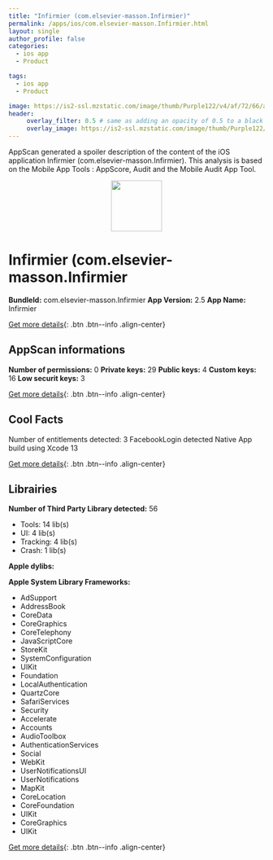 ```yaml
---
title: "Infirmier (com.elsevier-masson.Infirmier)"
permalink: /apps/ios/com.elsevier-masson.Infirmier.html
layout: single
author_profile: false
categories: 
  - ios app 
  - Product 

tags: 
  - ios app 
  - Product 

image: https://is2-ssl.mzstatic.com/image/thumb/Purple122/v4/af/72/66/af726657-8122-2d19-27ea-77b2c130634e/PROD-1x_U007emarketing-0-7-0-85-220.png/512x512bb.jpg
header: 
     overlay_filter: 0.5 # same as adding an opacity of 0.5 to a black background
     overlay_image: https://is2-ssl.mzstatic.com/image/thumb/Purple122/v4/af/72/66/af726657-8122-2d19-27ea-77b2c130634e/PROD-1x_U007emarketing-0-7-0-85-220.png/512x512bb.jpg
---
```

AppScan generated a spoiler description of the content of the iOS application Infirmier (com.elsevier-masson.Infirmier). This analysis is based on the Mobile App Tools : AppScore, Audit and the Mobile Audit App Tool.

  
  
<div style="text-align: center;"><img src="https://is2-ssl.mzstatic.com/image/thumb/Purple122/v4/af/72/66/af726657-8122-2d19-27ea-77b2c130634e/PROD-1x_U007emarketing-0-7-0-85-220.png/512x512bb.jpg" width="100" height="100"></div>  
  
# Infirmier (com.elsevier-masson.Infirmier

**BundleId:** com.elsevier-masson.Infirmier
**App Version:** 2.5
**App Name:** Infirmier


[Get more details](/pricing.html){: .btn .btn--info .align-center}  
  
## AppScan informations 

**Number of permissions:** 0
**Private keys:** 29
**Public keys:** 4
**Custom keys:** 16
**Low securit keys:** 3
  
[Get more details](/pricing.html){: .btn .btn--info .align-center}

## Cool Facts

Number of entitlements detected: 3
FacebookLogin detected
Native App
build using Xcode 13
  
[Get more details](/pricing.html){: .btn .btn--info .align-center}

## Librairies 
**Number of Third Party Library detected:** 56
- Tools: 14 lib(s)
- UI: 4 lib(s)
- Tracking: 4 lib(s)
- Crash: 1 lib(s)

**Apple dylibs:**


**Apple System Library Frameworks:**
- AdSupport
- AddressBook
- CoreData
- CoreGraphics
- CoreTelephony
- JavaScriptCore
- StoreKit
- SystemConfiguration
- UIKit
- Foundation
- LocalAuthentication
- QuartzCore
- SafariServices
- Security
- Accelerate
- Accounts
- AudioToolbox
- AuthenticationServices
- Social
- WebKit
- UserNotificationsUI
- UserNotifications
- MapKit
- CoreLocation
- CoreFoundation
- UIKit
- CoreGraphics
- UIKit


  
[Get more details](/pricing.html){: .btn .btn--info .align-center}

